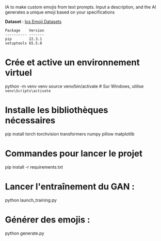 IA to make custom emojis from text prompts. Input a description, and the AI generates a unique emoji based on your specifications


**Dataset** : [Ios Emoji Datasets](https://www.kaggle.com/datasets/divyanshusingh369/dataset-of-843-emojis)

```
Package    Version
---------- -------
pip        22.3.1
setuptools 65.5.0
```

# Crée et active un environnement virtuel
python -m venv venv
source venv/bin/activate  # Sur Windows, utilise `venv\Scripts\activate`

# Installe les bibliothèques nécessaires
pip install torch torchvision transformers numpy pillow matplotlib

# Commandes pour lancer le projet
pip install -r requirements.txt

# Lancer l'entraînement du GAN :
python launch_training.py

# Générer des emojis :
python generate.py
